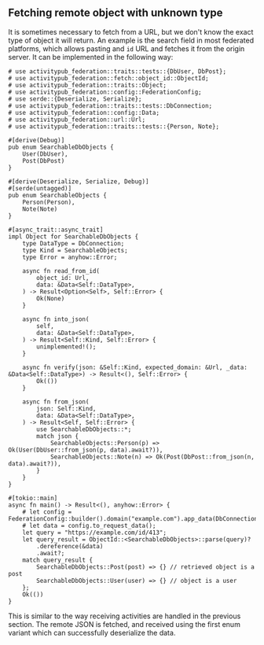 ## Fetching remote object with unknown type

It is sometimes necessary to fetch from a URL, but we don't know the exact type of object it will return. An example is the search field in most federated platforms, which allows pasting and `id` URL and fetches it from the origin server. It can be implemented in the following way:

```no_run
# use activitypub_federation::traits::tests::{DbUser, DbPost};
# use activitypub_federation::fetch::object_id::ObjectId;
# use activitypub_federation::traits::Object;
# use activitypub_federation::config::FederationConfig;
# use serde::{Deserialize, Serialize};
# use activitypub_federation::traits::tests::DbConnection;
# use activitypub_federation::config::Data;
# use activitypub_federation::url::Url;
# use activitypub_federation::traits::tests::{Person, Note};

#[derive(Debug)]
pub enum SearchableDbObjects {
    User(DbUser),
    Post(DbPost)
}

#[derive(Deserialize, Serialize, Debug)]
#[serde(untagged)]
pub enum SearchableObjects {
    Person(Person),
    Note(Note)
}

#[async_trait::async_trait]
impl Object for SearchableDbObjects {
    type DataType = DbConnection;
    type Kind = SearchableObjects;
    type Error = anyhow::Error;

    async fn read_from_id(
        object_id: Url,
        data: &Data<Self::DataType>,
    ) -> Result<Option<Self>, Self::Error> {
        Ok(None)
    }

    async fn into_json(
        self,
        data: &Data<Self::DataType>,
    ) -> Result<Self::Kind, Self::Error> {
        unimplemented!();
    }
    
    async fn verify(json: &Self::Kind, expected_domain: &Url, _data: &Data<Self::DataType>) -> Result<(), Self::Error> {
        Ok(())
    }

    async fn from_json(
        json: Self::Kind,
        data: &Data<Self::DataType>,
    ) -> Result<Self, Self::Error> {
        use SearchableDbObjects::*;
        match json {
            SearchableObjects::Person(p) => Ok(User(DbUser::from_json(p, data).await?)),
            SearchableObjects::Note(n) => Ok(Post(DbPost::from_json(n, data).await?)),
        }
    }
}

#[tokio::main]
async fn main() -> Result<(), anyhow::Error> {
    # let config = FederationConfig::builder().domain("example.com").app_data(DbConnection).build().await.unwrap();
    # let data = config.to_request_data();
    let query = "https://example.com/id/413";
    let query_result = ObjectId::<SearchableDbObjects>::parse(query)?
        .dereference(&data)
        .await?;
    match query_result {
        SearchableDbObjects::Post(post) => {} // retrieved object is a post
        SearchableDbObjects::User(user) => {} // object is a user
    };
    Ok(())
}
```

This is similar to the way receiving activities are handled in the previous section. The remote JSON is fetched, and received using the first enum variant which can successfully deserialize the data.

